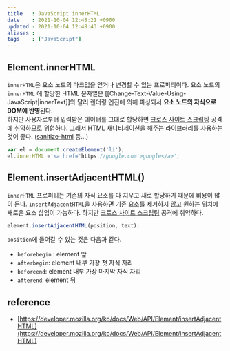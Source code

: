 ```yaml
---
title   : JavaScript innerHTML 
date    : 2021-10-04 12:48:21 +0900
updated : 2021-10-04 12:48:43 +0900
aliases : 
tags    : ["JavaScript"]
---
```

## Element.innerHTML
`innerHTML`은 요소 노드의 마크업을 얻거나 변경할 수 있는 프로퍼티이다. 요소 노드의 `innerHTML` 에 할당한 HTML 문자열은 [[Change-Text-Value-Using-JavaScript|innerText]]와 달리 렌더링 엔진에 의해 파싱되서 **요소 노드의 자식으로 DOM에 반영**된다.  
하지만 사용자로부터 입력받은 데이터를 그대로 할당하면 [크로스 사이트 스크립팅](https://ko.wikipedia.org/wiki/%EC%82%AC%EC%9D%B4%ED%8A%B8_%EA%B0%84_%EC%8A%A4%ED%81%AC%EB%A6%BD%ED%8C%85) 공격에 취약하므로 위험하다. 그래서 HTML 새니티제이션을 해주는 라이브러리를 사용하는 것이 좋다.  ([sanitize-html](https://www.npmjs.com/package/sanitize-html) 등...)
```javascript
var el = document.createElement('li'); 
el.innerHTML ='<a href='https://google.com'>google</a>';
```

## Element.insertAdjacentHTML()
`innerHTML` 프로퍼티는 기존의 자식 요소를 다 지우고 새로 할당하기 때문에 비용이 많이 든다. `insertAdjacentHTML`을 사용하면 기존 요소를 제거하지 않고 원하는 위치에 새로운 요소 삽입이 가능하다. 하지만 [크로스 사이트 스크립팅](https://ko.wikipedia.org/wiki/%EC%82%AC%EC%9D%B4%ED%8A%B8_%EA%B0%84_%EC%8A%A4%ED%81%AC%EB%A6%BD%ED%8C%85) 공격에 취약하다. 

```javascript
element.insertAdjacentHTML(position, text);
```
`position`에 들어갈 수 있는 것은 다음과 같다.  
- `beforebegin` : element 앞
- `afterbegin`: element 내부 가장 첫 자식 자리
- `beforeend`: element 내부 가장 마지막 자식 자리
- `afterend`: element 뒤


## reference
- [https://developer.mozilla.org/ko/docs/Web/API/Element/insertAdjacentHTML](https://developer.mozilla.org/ko/docs/Web/API/Element/insertAdjacentHTML)
